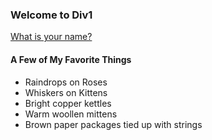 ### Welcome to Div1

[What is your name?](:?Name)

#### A Few of My Favorite Things

- Raindrops on Roses
- Whiskers on Kittens
- Bright copper kettles
- Warm woollen mittens
- Brown paper packages tied up with strings
